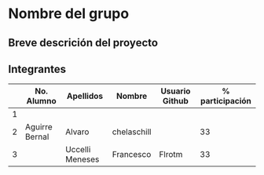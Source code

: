 # Nombre del grupo

## Breve descrición del proyecto

## Integrantes

|   | No. Alumno | Apellidos | Nombre | Usuario Github | % participación |
| --- | --- | --- | --- | --- | --- |
|  1 |  |  |  |  |  |
|  2 | Aguirre Bernal | Alvaro | chelaschill  |  | 33 |
|  3 |  | Uccelli Meneses | Francesco | Flrotm | 33 |

